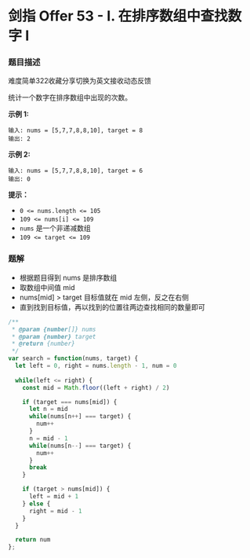 # **剑指 Offer 53 - I. 在排序数组中查找数字 I**

### 题目描述

难度简单322收藏分享切换为英文接收动态反馈

统计一个数字在排序数组中出现的次数。

**示例 1:**

```
输入: nums = [5,7,7,8,8,10], target = 8
输出: 2
```

**示例 2:**

```
输入: nums = [5,7,7,8,8,10], target = 6
输出: 0
```

**提示：**

- `0 <= nums.length <= 105`
- `109 <= nums[i] <= 109`
- `nums` 是一个非递减数组
- `109 <= target <= 109`

### 题解

- 根据题目得到 nums 是排序数组
- 取数组中间值 mid
- nums[mid] > target 目标值就在 mid 左侧，反之在右侧
- 直到找到目标值，再以找到的位置往两边查找相同的数量即可

```jsx
/**
 * @param {number[]} nums
 * @param {number} target
 * @return {number}
 */
var search = function(nums, target) {
  let left = 0, right = nums.length - 1, num = 0
  
  while(left <= right) {
    const mid = Math.floor((left + right) / 2)

    if (target === nums[mid]) {
      let n = mid
      while(nums[n++] === target) {
        num++
      }
      n = mid - 1
      while(nums[n--] === target) {
        num++
      }
      break
    }

    if (target > nums[mid]) {
      left = mid + 1
    } else {
      right = mid - 1
    }
  }

  return num
};
```